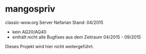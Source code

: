# mangospriv

classic-wow.org Server Nefarian 
Stand: 04/2015

- kein AQ20/AQ40
- enthält nicht alle Bugfixes aus dem Zeitraum 04/2015 - 09/2015

Dieses Projekt wird hier nicht weitergeführt.
